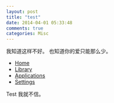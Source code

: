 ```yaml
---
layout: post
title: "test"
date: 2014-04-01 05:33:48
comments: true
categories: Misc
---
```


我知道这样不好。
也知道你的爱只能那么少。

<ul class="nav nav-pills nav-stacked">
  <li class="active"><a href="#"><i class="fa fa-home fa-fw"></i> Home</a></li>
  <li><a href="#"><i class="fa fa-book fa-fw"></i> Library</a></li>
  <li><a href="#"><i class="fa fa-pencil fa-fw"></i> Applications</a></li>
  <li><a href="#"><i class="fa fa-cogs fa-fw"></i> Settings</a></li>
</ul>

Test 我就不信。


